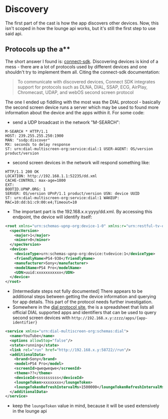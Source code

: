 # Discovery

The first part of the cast is how the app discovers other devices. Now, this isn't scoped in how the lounge api works, but it's still the first step to use said api.

## Protocols up the a**

The short answer I found is: [connect-sdk](https://connectsdk.com/en/latest/). Discovering devices is kind of a mess - there are a lot of protocols used by different devices and one shouldn't try to implement them all. Citing the connect-sdk documentation:
 > To communicate with discovered devices, Connect SDK integrates support for protocols such as DLNA, DIAL, SSAP, ECG, AirPlay, Chromecast, UDAP, and webOS second screen protocol

The one I ended up fiddling with the most was the DIAL protocol - basically the second screen device runs a server which may be used to found more information about the device and the apps within it. For some code:

- send a UDP broadcast in the network "M-SEARCH":

```http
M-SEARCH * HTTP/1.1
HOST: 239.255.255.250:1900
MAN: "ssdp:discover"
MX: seconds to delay response
ST: urn:dial-multiscreen-org:service:dial:1 USER-AGENT: OS/version product/version
```

- second screen devices in the network will respond something like:

```http
HTTP/1.1 200 OK
LOCATION: http://192.168.1.1:52235/dd.xml
CACHE-CONTROL: max-age=1800
EXT:
BOOTID.UPNP.ORG: 1
SERVER: OS/version UPnP/1.1 product/version USN: ​​device UUID
ST: urn:dial-multiscreen-org:service:dial:1 WAKEUP: MAC=10:dd:b1:c9:00:e4;Timeout=10
```

- The important part is the 192.168.x.x:yyyy/dd.xml. By accessing this endpoint, the device will identify itself:

```xml
<root xmlns="urn:schemas-upnp-org:device-1-0" xmlns:r="urn:restful-tv-org:schemas:upnp-dd">
  <specVersion>
    <major>1</major>
    <minor>0</minor>
  </specVersion>
  <device>
    <deviceType>urn:schemas-upnp-org:device:tvdevice:1</deviceType>
    <friendlyName>PS4-938</friendlyName>
    <manufacturer>Sony</manufacturer>
    <modelName>PS4 Pro</modelName>
    <UDN>uuid:xxxxxxxxxxx</UDN>
  </device>
</root>
```

- [Intermediate steps not fully documented] There appears to be additional steps between getting the device information and querying for app details. This part of the protocol needs further investigation.
- Somewhere in the [dial protocol site](http://www.dial-multiscreen.org), the is a spreadsheet that lists all official DIAL supported apps and identifiers that can be used to query second screen devices with `http://192.168.x.y:zzzz/apps/{app-identifier}`

```xml
<service xmlns="urn:dial-multiscreen-org:schemas:dial">
  <name>YouTube</name>
  <options allowStop="false"/>
  <state>running</state>
  <link rel="run" href="http://192.168.x.y:58722//run"/>
  <additionalData>
    <brand>Sony</brand>
    <model>PS4 Pro</model>
    <screenId>qweqweqwe</screenId>
    <theme>??</theme>
    <deviceId>ssssssssss</deviceId>
    <loungeToken>xxxxxxxx</loungeToken>
    <loungeTokenRefreshIntervalMs>1500000</loungeTokenRefreshIntervalMs>
  </additionalData>
</service>
```

- keep the `loungeToken` value in mind, because it will be used extensively in the lounge api
